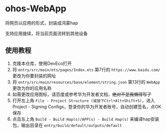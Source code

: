 # ohos-WebApp
将网页以应用的形式，封装成鸿蒙hap

支持应用接续，将当前页面流转到其他设备

## 使用教程
1. 克隆本仓库，使用DevEco打开
2. 将 `entry/src/main/ets/pages/Index.ets` 第7行的 `https://www.baidu.com/` 更改为你要封装的网址
3. 将 `entry/src/main/resources/base/element/string.json` 第13行的 `WebApp` 更改为你的应用名称
4. 如需更改应用图标，请百度或参考华为开发者文档，~~绝对不是我懒得写了~~
5. 打开左上角 `File - Project Structure (或按下Ctrl+Alt+Shift+S)`，进入Project - Signing Configs，登录你的华为开发者账号，自动创建签名，点OK保存
6. 点击左上角 `Build - Build Hap(s)/APP(s) - Build Hap(s)` 来编译hap安装包，输出目录在 `entry/build/default/outputs/default` 